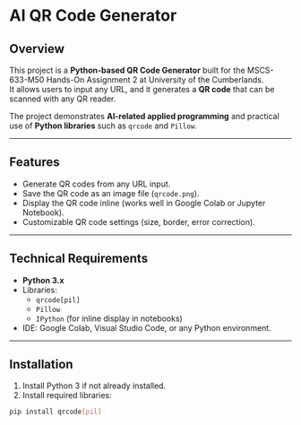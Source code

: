 # AI QR Code Generator

## Overview
This project is a **Python-based QR Code Generator** built for the MSCS-633-M50 Hands-On Assignment 2 at University of the Cumberlands.  
It allows users to input any URL, and it generates a **QR code** that can be scanned with any QR reader.

The project demonstrates **AI-related applied programming** and practical use of **Python libraries** such as `qrcode` and `Pillow`.

---

## Features
- Generate QR codes from any URL input.
- Save the QR code as an image file (`qrcode.png`).
- Display the QR code inline (works well in Google Colab or Jupyter Notebook).
- Customizable QR code settings (size, border, error correction).

---

## Technical Requirements
- **Python 3.x**
- Libraries:
  - `qrcode[pil]`
  - `Pillow`
  - `IPython` (for inline display in notebooks)
- IDE: Google Colab, Visual Studio Code, or any Python environment.

---

## Installation
1. Install Python 3 if not already installed.
2. Install required libraries:

```bash
pip install qrcode[pil]
